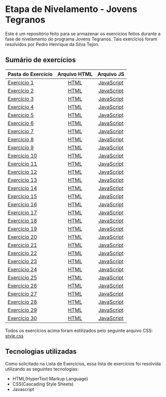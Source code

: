 # Etapa de Nivelamento - Jovens Tegranos
Este é um repositório feito para se armazenar os exercícios feitos durante a fase de nivelamento do programa Jovens Tegranos. Tais exercícios foram resolvidos por Pedro Henrique da Silva Tejon.

## Sumário de exercícios
| **Pasta do Exercício** | **Arquivo HTML** | **Arquivo JS** |
|:---|:---:|:---:|
| <a href="Exercícios\Exercício 1">Exercício 1</a> | <a href="Exercícios\Exercício 1\index.html">HTML</a> | <a href="Exercícios\Exercício 1\script.js">JavaScript</a> |
| <a href="Exercícios\Exercício 2">Exercício 2</a> | <a href="Exercícios\Exercício 2\index.html">HTML</a> | <a href="Exercícios\Exercício 2\script.js">JavaScript</a> |
| <a href="Exercícios\Exercício 3">Exercício 3</a> | <a href="Exercícios\Exercício 3\index.html">HTML</a> | <a href="Exercícios\Exercício 3\script.js">JavaScript</a> |
| <a href="Exercícios\Exercício 4">Exercício 4</a> | <a href="Exercícios\Exercício 4\index.html">HTML</a> | <a href="Exercícios\Exercício 4\script.js">JavaScript</a> |
| <a href="Exercícios\Exercício 5">Exercício 5</a> | <a href="Exercícios\Exercício 5\index.html">HTML</a> | <a href="Exercícios\Exercício 5\script.js">JavaScript</a> |
| <a href="Exercícios\Exercício 6">Exercício 6</a> | <a href="Exercícios\Exercício 6\index.html">HTML</a> | <a href="Exercícios\Exercício 6\script.js">JavaScript</a> |
| <a href="Exercícios\Exercício 7">Exercício 7</a> | <a href="Exercícios\Exercício 7\index.html">HTML</a> | <a href="Exercícios\Exercício 7\script.js">JavaScript</a> |
| <a href="Exercícios\Exercício 8">Exercício 8</a> | <a href="Exercícios\Exercício 8\index.html">HTML</a> | <a href="Exercícios\Exercício 8\script.js">JavaScript</a> |
| <a href="Exercícios\Exercício 9">Exercício 9</a> | <a href="Exercícios\Exercício 9\index.html">HTML</a> | <a href="Exercícios\Exercício 9\script.js">JavaScript</a> |
| <a href="Exercícios\Exercício 10">Exercício 10</a> | <a href="Exercícios\Exercício 10\index.html">HTML</a> | <a href="Exercícios\Exercício 10\script.js">JavaScript</a> |
| <a href="Exercícios\Exercício 11">Exercício 11</a> | <a href="Exercícios\Exercício 11\index.html">HTML</a> | <a href="Exercícios\Exercício 11\script.js">JavaScript</a> |
| <a href="Exercícios\Exercício 12">Exercício 12</a> | <a href="Exercícios\Exercício 12\index.html">HTML</a> | <a href="Exercícios\Exercício 12\script.js">JavaScript</a> |
| <a href="Exercícios\Exercício 13">Exercício 13</a> | <a href="Exercícios\Exercício 13\index.html">HTML</a> | <a href="Exercícios\Exercício 13\script.js">JavaScript</a> |
| <a href="Exercícios\Exercício 14">Exercício 14</a> | <a href="Exercícios\Exercício 14\index.html">HTML</a> | <a href="Exercícios\Exercício 14\script.js">JavaScript</a> |
| <a href="Exercícios\Exercício 15">Exercício 15</a> | <a href="Exercícios\Exercício 15\index.html">HTML</a> | <a href="Exercícios\Exercício 15\script.js">JavaScript</a> |
| <a href="Exercícios\Exercício 16">Exercício 16</a> | <a href="Exercícios\Exercício 16\index.html">HTML</a> | <a href="Exercícios\Exercício 16\script.js">JavaScript</a> |
| <a href="Exercícios\Exercício 17">Exercício 17</a> | <a href="Exercícios\Exercício 17\index.html">HTML</a> | <a href="Exercícios\Exercício 17\script.js">JavaScript</a> |
| <a href="Exercícios\Exercício 18">Exercício 18</a> | <a href="Exercícios\Exercício 18\index.html">HTML</a> | <a href="Exercícios\Exercício 18\script.js">JavaScript</a> |
| <a href="Exercícios\Exercício 19">Exercício 19</a> | <a href="Exercícios\Exercício 19\index.html">HTML</a> | <a href="Exercícios\Exercício 19\script.js">JavaScript</a> |
| <a href="Exercícios\Exercício 20">Exercício 20</a> | <a href="Exercícios\Exercício 20\index.html">HTML</a> | <a href="Exercícios\Exercício 20\script.js">JavaScript</a> |
| <a href="Exercícios\Exercício 21">Exercício 21</a> | <a href="Exercícios\Exercício 21\index.html">HTML</a> | <a href="Exercícios\Exercício 21\script.js">JavaScript</a> |
| <a href="Exercícios\Exercício 22">Exercício 22</a> | <a href="Exercícios\Exercício 22\index.html">HTML</a> | <a href="Exercícios\Exercício 22\script.js">JavaScript</a> |
| <a href="Exercícios\Exercício 23">Exercício 23</a> | <a href="Exercícios\Exercício 23\index.html">HTML</a> | <a href="Exercícios\Exercício 23\script.js">JavaScript</a> |
| <a href="Exercícios\Exercício 24">Exercício 24</a> | <a href="Exercícios\Exercício 24\index.html">HTML</a> | <a href="Exercícios\Exercício 24\script.js">JavaScript</a> |
| <a href="Exercícios\Exercício 25">Exercício 25</a> | <a href="Exercícios\Exercício 25\index.html">HTML</a> | <a href="Exercícios\Exercício 25\script.js">JavaScript</a> |
| <a href="Exercícios\Exercício 26">Exercício 26</a> | <a href="Exercícios\Exercício 26\index.html">HTML</a> | <a href="Exercícios\Exercício 26\script.js">JavaScript</a> |
| <a href="Exercícios\Exercício 27">Exercício 27</a> | <a href="Exercícios\Exercício 27\index.html">HTML</a> | <a href="Exercícios\Exercício 27\script.js">JavaScript</a> |
| <a href="Exercícios\Exercício 28">Exercício 28</a> | <a href="Exercícios\Exercício 28\index.html">HTML</a> | <a href="Exercícios\Exercício 28\script.js">JavaScript</a> |
| <a href="Exercícios\Exercício 29">Exercício 29</a> | <a href="Exercícios\Exercício 29\index.html">HTML</a> | <a href="Exercícios\Exercício 29\script.js">JavaScript</a> |
| <a href="Exercícios\Exercício 30">Exercício 30</a> | <a href="Exercícios\Exercício 30\index.html">HTML</a> | <a href="Exercícios\Exercício 30\script.js">JavaScript</a> |

Todos os exercícios acima foram estilizados pelo seguinte arquivo CSS: <a href="Exercícios\style.css">style.css</a>

## Tecnologias utilizadas
Como solicitado na Lista de Exercícios, essa lista de exercícios foi resolvida utilizando as seguintes tecnologias:
+ HTML(HyperText Markup Language)
+ CSS(Cascading Style Sheets)
+ Javascript
